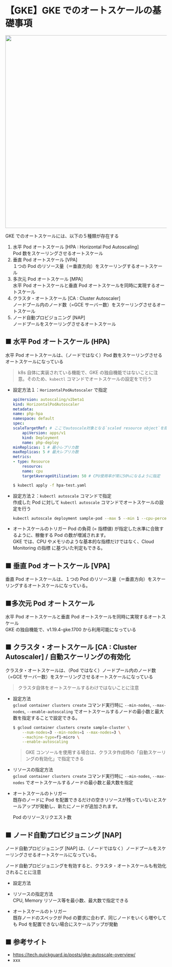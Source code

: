 # 【GKE】GKE でのオートスケールの基礎事項

<img src="https://user-images.githubusercontent.com/25688193/121995092-60c83000-cde1-11eb-8b25-ecf1735b3fbe.png" width="600"><br>

GKE でのオートスケールには、以下の５種類が存在する
1. 水平 Pod オートスケール [HPA : Horizontal Pod Autoscaling]<br>
    Pod 数をスケーリングさせるオートスケール
1. 垂直 Pod オートスケール [VPA]<br>
    １つの Pod のリソース量（＝垂直方向）をスケーリングするオートスケール
1. 多次元 Pod オートスケール [MPA]<br>
    水平 Pod オートスケールと垂直 Pod オートスケールを同時に実現するオートスケール<br>
1. クラスタ・オートスケール [CA : Cluster Autoscaler]<br>
   ノードプール内のノード数（=GCE サーバー数）をスケーリングさせるオートスケール
1. ノード自動プロビジョニング [NAP]<br>
    ノードプールをスケーリングさせるオートスケール

## ■ 水平 Pod オートスケール (HPA)
水平 Pod オートスケールは、（ノードではなく）Pod 数をスケーリングさせるオートスケールになっている<br>

> k8s 自体に実装されている機能で、GKE の独自機能ではないことに注意。そのため、`kubectl` コマンドでオートスケールの設定をで行う

- 設定方法１：`HorizontalPodAutoscaler` で指定<br>
    ```yaml
    apiVersion: autoscaling/v2beta1
    kind: HorizontalPodAutoscaler
    metadata:
    name: php-hpa
    namespace: default
    spec:
    scaleTargetRef: # ここでautoscale対象となる`scaled resource object`を指定
        apiVersion: apps/v1
        kind: Deployment
        name: php-deploy
    minReplicas: 1 # 最小レプリカ数
    maxReplicas: 5 # 最大レプリカ数
    metrics:
    - type: Resource
        resource:
        name: cpu
        targetAverageUtilization: 50 # CPU使用率が常に50%になるように指定
    ```

    ```sh
    $ kubectl apply -f hpa-test.yaml
    ```

- 設定方法２：`kubectl autoscale` コマンドで指定<br>
    作成した Pod に対して `kubectl autoscale` コマンドでオートスケールの設定を行う
    ```sh
    kubectl autoscale deployment sample-pod --max 5 --min 1 --cpu-percent 70
    ```

- オートスケールのトリガー
    Pod の負荷 (= 指標値) が指定した水準に合致するように、稼働する Pod の数が増減されます。<br>
    GKE では、CPU やメモリのような基本的な指標だけではなく、Cloud Monitoring の指標 に基づいた判定もできる。

## ■ 垂直 Pod オートスケール [VPA]
垂直 Pod オートスケールは、１つの Pod のリソース量（＝垂直方向）をスケーリングするオートスケールになっている。

## ■多次元 Pod オートスケール
水平 Pod オートスケールと垂直 Pod オートスケールを同時に実現するオートスケール<br>
GKE の独自機能で、v1.19.4-gke.1700 から利用可能になっている

## ■ クラスタ・オートスケール [CA : Cluster Autoscaler] / 自動スケーリングの有効化
クラスタ・オートスケールは、（Pod ではなく）ノードプール内のノード数（=GCE サーバー数）をスケーリングさせるオートスケールになっている<br>
> クラスタ自体をオートスケールするわけではないことに注意

- 設定方法<br>
    `gcloud container clusters create` コマンド実行時に `--min-nodes`, `--max-nodes`, `--enable-autoscaling` でオートスケールするノードの最小数と最大数を指定することで設定できる。
    ```sh
    $ gcloud container clusters create sample-cluster \
        --num-nodes=3 --min-nodes=1 --max-nodes=3 \
        --machine-type=f1-micro \
        --enable-autoscaling
    ```

    > GKE コンソールを使用する場合は、クラスタ作成時の「自動スケーリングの有効化」で指定できる

- リソースの指定方法<br>
    `gcloud container clusters create` コマンド実行時に `--min-nodes`, `--max-nodes` でオートスケールするノードの最小数と最大数を指定

- オートスケールのトリガー<br>
    既存のノードに Pod を配置できるだけの空きリソースが残っていないとスケールアップが発動し、新たにノードが追加されます。

    Pod のリソースリクエスト数

## ■ ノード自動プロビジョニング [NAP]
ノード自動プロビジョニング [NAP] は、（ノードではなく）ノードプールをスケーリングさせるオートスケールになっている。

ノード自動プロビジョニングを有効すると、クラスタ・オートスケールも有効化されることに注意

- 設定方法<br>

- リソースの指定方法<br>
    CPU, Memory リソース等を最小数、最大数で指定できる

- オートスケールのトリガー<br>
    既存ノードのスペックが Pod の要求に合わず、同じノードをいくら増やしても Pod を配置できない場合にスケールアップが発動


## ■ 参考サイト
- https://tech.quickguard.jp/posts/gke-autoscale-overview/
- xxx